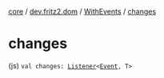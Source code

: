 [core](../../index.md) / [dev.fritz2.dom](../index.md) / [WithEvents](index.md) / [changes](./changes.md)

# changes

(js) `val changes: `[`Listener`](../-listener/index.md)`<`[`Event`](https://kotlinlang.org/api/latest/jvm/stdlib/org.w3c.dom.events/-event/index.html)`, T>`
